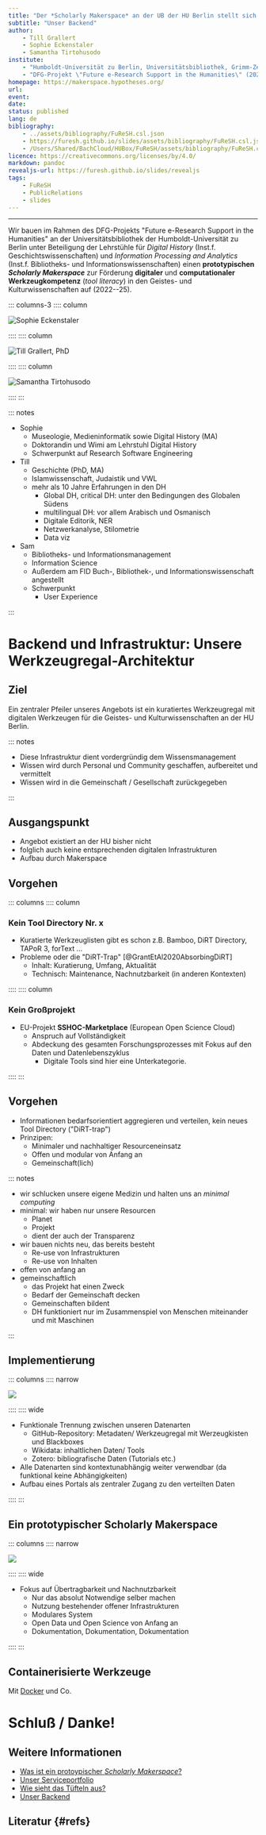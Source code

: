 ```yaml
---
title: "Der *Scholarly Makerspace* an der UB der HU Berlin stellt sich vor"
subtitle: "Unser Backend"
author:
    - Till Grallert
    - Sophie Eckenstaler
    - Samantha Tirtohusodo
institute: 
    - "Humboldt-Universität zu Berlin, Universitätsbibliothek, Grimm-Zentrum"
    - "DFG-Projekt \"Future e-Research Support in the Humanities\" (2022--25)"
homepage: https://makerspace.hypotheses.org/
url: 
event:
date:
status: published
lang: de
bibliography:
    - ../assets/bibliography/FuReSH.csl.json
    - https://furesh.github.io/slides/assets/bibliography/FuReSH.csl.json
    - /Users/Shared/BachCloud/HUBox/FuReSH/assets/bibliography/FuReSH.csl.json
licence: https://creativecommons.org/licenses/by/4.0/
markdown: pandoc
revealjs-url: https://furesh.github.io/slides/revealjs
tags:
    - FuReSH
    - PublicRelations
    - slides
---
```


---------

Wir bauen im Rahmen des DFG-Projekts "Future e-Research Support in the Humanities" an der Universitätsbibliothek der Humboldt-Universität zu Berlin unter Beteiligung der Lehrstühle für *Digital History* (Inst.f. Geschichtswissenschaften) und *Information Processing and Analytics* (Inst.f. Bibliotheks- und Informationswissenschaften) einen **prototypischen *Scholarly Makerspace*** zur Förderung **digitaler** und **computationaler Werkzeugkompetenz** (*tool literacy*) in den Geistes- und Kulturwissenschaften auf (2022--25).

::: columns-3
:::: column

![Sophie Eckenstaler](https://furesh.github.io/slides/assets/images/photos/portrait_se-circle.png)

::::
:::: column

![Till Grallert, PhD](https://furesh.github.io/slides/assets/images/photos/portrait_tg-circle.png)

::::
:::: column

![Samantha Tirtohusodo](https://furesh.github.io/slides/assets/images/photos/portrait_st-circle.png)

::::
:::

::: notes

- Sophie
    + Museologie, Medieninformatik sowie Digital History (MA)
    + Doktorandin und Wimi am Lehrstuhl Digital History
    + Schwerpunkt auf Research Software Engineering
- Till
    + Geschichte (PhD, MA)
    + Islamwissenschaft, Judaistik und VWL
    + mehr als 10 Jahre Erfahrungen in den DH
        * Global DH, critical DH: unter den Bedingungen des Globalen Südens
        * multilingual DH: vor allem Arabisch und Osmanisch
        * Digitale Editorik, NER
        * Netzwerkanalyse, Stilometrie
        * Data viz
- Sam
    + Bibliotheks- und Informationsmanagement
    + Information Science
    + Außerdem am FID Buch-, Bibliothek-, und Informationswissenschaft angestellt
    + Schwerpunkt
        * User Experience

:::


# Backend und Infrastruktur: Unsere Werkzeugregal-Architektur

## Ziel

Ein zentraler Pfeiler unseres Angebots ist ein kuratiertes Werkzeugregal mit digitalen Werkzeugen für die Geistes- und Kulturwissenschaften an der HU Berlin.

::: notes

+ Diese Infrastruktur dient vordergründig dem Wissensmanagement
+ Wissen wird durch Personal und Community geschaffen, aufbereitet und vermittelt
+ Wissen wird in die Gemeinschaft / Gesellschaft zurückgegeben

:::

## Ausgangspunkt

- Angebot existiert an der HU bisher nicht
- folglich auch keine entsprechenden digitalen Infrastrukturen
- Aufbau durch Makerspace

## Vorgehen

::: columns
:::: column

### Kein Tool Directory Nr. x

- Kuratierte Werkzeuglisten gibt es schon z.B. Bamboo, DiRT Directory, TAPoR 3, forText ...
- Probleme oder die "DiRT-Trap" [@GrantEtAl2020AbsorbingDiRT]
    + Inhalt: Kuratierung, Umfang, Aktualität
    + Technisch: Maintenance, Nachnutzbarkeit (in anderen Kontexten)

::::
:::: column

### Kein Großprojekt

- EU-Projekt **SSHOC-Marketplace** (European Open Science Cloud)
    + Anspruch auf Vollständigkeit
    + Abdeckung des gesamten Forschungsprozesses mit Fokus auf den Daten und Datenlebenszyklus
        - Digitale Tools sind hier eine Unterkategorie.

::::
:::

## Vorgehen

- Informationen bedarfsorientiert aggregieren und verteilen, kein neues Tool Directory ("DiRT-trap")
- Prinzipen: 
    + Minimaler und nachhaltiger Resourceneinsatz
    + Offen und modular von Anfang an
    + Gemeinschaft(lich)

<!-- - Aufwand für UX und UI minimieren
- Ausnutzung vorhandener offener Services/Infrastrukturen -->

::: notes

- wir schlucken unsere eigene Medizin und halten uns an *minimal computing*
- minimal: wir haben nur unsere Resourcen
    + Planet
    + Projekt
    + dient der auch der Transparenz
- wir bauen nichts neu, das bereits besteht
    + Re-use von Infrastrukturen 
    + Re-use von Inhalten
- offen von anfang an
- gemeinschaftlich
    + das Projekt hat einen Zweck
    + Bedarf der Gemeinschaft decken
    + Gemeinschaften bildent
    + DH funktioniert nur im Zusammenspiel von Menschen miteinander und mit Maschinen

:::

## Implementierung

::: columns
:::: narrow

![](https://furesh.github.io/slides/assets/images/operationalisierung/toolbox_architecture.jpg)

::::
:::: wide


- Funktionale Trennung zwischen unseren Datenarten
    + GitHub-Repository: Metadaten/ Werkzeugregal mit Werzeugkisten und Blackboxes
    + Wikidata: inhaltlichen Daten/ Tools
    + Zotero: bibliografische Daten (Tutorials etc.)
- Alle Datenarten sind kontextunabhängig weiter verwendbar (da funktional keine Abhängigkeiten)
- Aufbau eines Portals als zentraler Zugang zu den verteilten Daten

::::
:::

## Ein **prototypischer** Scholarly Makerspace

::: columns
:::: narrow

![](https://furesh.github.io/slides/assets/images/operationalisierung/toolbox_icons.jpg)

::::
:::: wide


- Fokus auf Übertragbarkeit und Nachnutzbarkeit
    + Nur das absolut Notwendige selber machen
    + Nutzung bestehender offener Infrastrukturen
    + Modulares System
    + Open Data und Open Science von Anfang an
    + Dokumentation, Dokumentation, Dokumentation

::::
:::

## Containerisierte Werkzeuge

Mit [Docker](https://docker.com/) und Co.

# Schluß / Danke!
## Weitere Informationen

- [Was ist ein protoypischer *Scholarly Makerspace*?](scholarly-makerspace.html)
- [Unser Serviceportfolio](service-profil.html)
- [Wie sieht das Tüfteln aus?](operationalisierung.html)
- [Unser Backend](infrastruktur.html)

## Literatur {#refs}